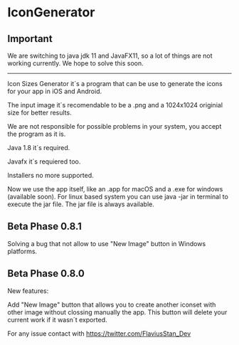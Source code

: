 # IconGenerator

## Important

We are switching to java jdk 11 and JavaFX11, so a lot of things are not working currently. We hope to solve this soon. 

---

Icon Sizes Generator it´s a program that can be use to generate the icons for your app in iOS and Android.

The input image  it´s recomendable to be a .png and a 1024x1024 originial size for better results.

We are not responsible for possible problems in your system, you accept the program as it is.

Java 1.8 it´s required.

Javafx it´s requiered too.

Installers no more supported.

Now we use the app itself, like an .app for macOS and a .exe for windows (available soon). For linux based system you can use java -jar in terminal to execute the jar file. The jar file is always available.

## Beta Phase 0.8.1

Solving a bug that not allow to use "New Image" button in Windows platforms.

## Beta Phase 0.8.0

New features:

Add "New Image" button that allows you to create another iconset with other image without 
clossing manually the app. This button will delete your current work if it wasn´t exported.

For any issue contact with https://twitter.com/FlaviusStan_Dev

